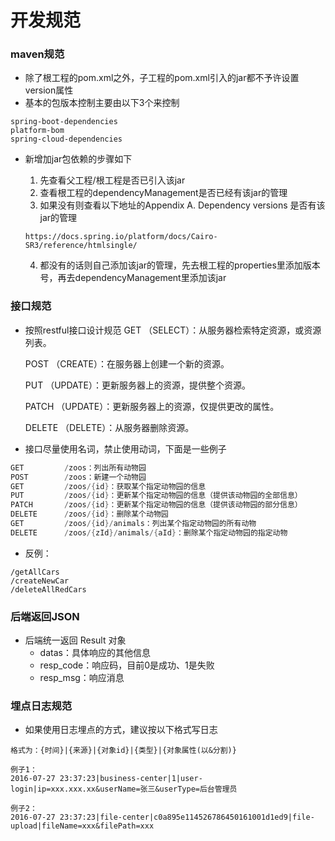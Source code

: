 # 开发规范

### maven规范

* 除了根工程的pom.xml之外，子工程的pom.xml引入的jar都不予许设置version属性
* 基本的包版本控制主要由以下3个来控制

```
spring-boot-dependencies
platform-bom
spring-cloud-dependencies
```

* 新增加jar包依赖的步骤如下

  1. 先查看父工程/根工程是否已引入该jar
  2. 查看根工程的dependencyManagement是否已经有该jar的管理
  3. 如果没有则查看以下地址的Appendix A. Dependency versions 是否有该jar的管理

  ```
  https://docs.spring.io/platform/docs/Cairo-SR3/reference/htmlsingle/
  ```

  4. 都没有的话则自己添加该jar的管理，先去根工程的properties里添加版本号，再去dependencyManagement里添加该jar



### 接口规范

* 按照restful接口设计规范
  GET （SELECT）：从服务器检索特定资源，或资源列表。

  POST （CREATE）：在服务器上创建一个新的资源。

  PUT （UPDATE）：更新服务器上的资源，提供整个资源。

  PATCH （UPDATE）：更新服务器上的资源，仅提供更改的属性。

  DELETE （DELETE）：从服务器删除资源。

* 接口尽量使用名词，禁止使用动词，下面是一些例子

```java
GET         /zoos：列出所有动物园
POST        /zoos：新建一个动物园
GET         /zoos/{id}：获取某个指定动物园的信息
PUT         /zoos/{id}：更新某个指定动物园的信息（提供该动物园的全部信息）
PATCH       /zoos/{id}：更新某个指定动物园的信息（提供该动物园的部分信息）
DELETE      /zoos/{id}：删除某个动物园
GET         /zoos/{id}/animals：列出某个指定动物园的所有动物
DELETE      /zoos/{zId}/animals/{aId}：删除某个指定动物园的指定动物
```

* 反例：

```
/getAllCars
/createNewCar
/deleteAllRedCars
```



### 后端返回JSON

* 后端统一返回 Result 对象
  * datas：具体响应的其他信息
  * resp_code：响应码，目前0是成功、1是失败
  * resp_msg：响应消息



### 埋点日志规范

* 如果使用日志埋点的方式，建议按以下格式写日志

```
格式为：{时间}|{来源}|{对象id}|{类型}|{对象属性(以&分割)}

例子1：
2016-07-27 23:37:23|business-center|1|user-login|ip=xxx.xxx.xx&userName=张三&userType=后台管理员

例子2：
2016-07-27 23:37:23|file-center|c0a895e114526786450161001d1ed9|file-upload|fileName=xxx&filePath=xxx
```


